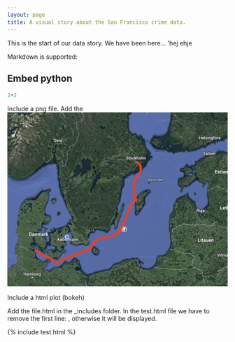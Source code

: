 ```yaml
---
layout: page
title: A visual story about the San Francisco crime data.
---
```


This is the start of our data story. We have been here...
'hej ehje 


Markdown is supported:
## Embed python

```python
2+2
```


Include a png file.
Add the 
![image description](/images/screen1.png)


Include a html plot (bokeh)

Add the file.html in the _includes folder. In the test.html file we have to remove the first line: <!DOCTYPE html>, otherwise it will be displayed.

{% include test.html %}